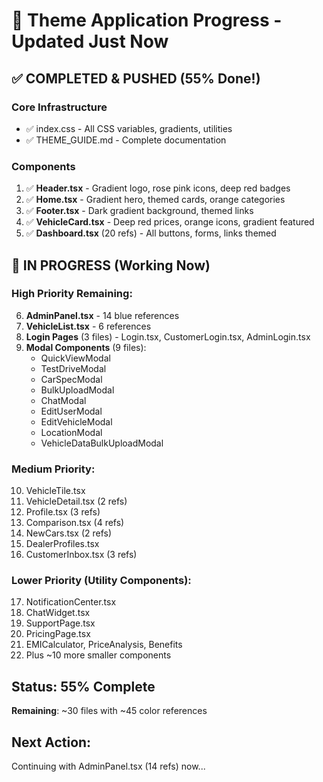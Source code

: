 # 🎨 Theme Application Progress - Updated Just Now

## ✅ COMPLETED & PUSHED (55% Done!)

### Core Infrastructure
- ✅ index.css - All CSS variables, gradients, utilities
- ✅ THEME_GUIDE.md - Complete documentation

### Components
1. ✅ **Header.tsx** - Gradient logo, rose pink icons, deep red badges
2. ✅ **Home.tsx** - Gradient hero, themed cards, orange categories
3. ✅ **Footer.tsx** - Dark gradient background, themed links
4. ✅ **VehicleCard.tsx** - Deep red prices, orange icons, gradient featured
5. ✅ **Dashboard.tsx** (20 refs) - All buttons, forms, links themed

## 🔄 IN PROGRESS (Working Now)

### High Priority Remaining:
6. **AdminPanel.tsx** - 14 blue references
7. **VehicleList.tsx** - 6 references
8. **Login Pages** (3 files) - Login.tsx, CustomerLogin.tsx, AdminLogin.tsx
9. **Modal Components** (9 files):
   - QuickViewModal
   - TestDriveModal  
   - CarSpecModal
   - BulkUploadModal
   - ChatModal
   - EditUserModal
   - EditVehicleModal
   - LocationModal
   - VehicleDataBulkUploadModal

### Medium Priority:
10. VehicleTile.tsx
11. VehicleDetail.tsx (2 refs)
12. Profile.tsx (3 refs)
13. Comparison.tsx (4 refs)
14. NewCars.tsx (2 refs)
15. DealerProfiles.tsx
16. CustomerInbox.tsx (3 refs)

### Lower Priority (Utility Components):
17. NotificationCenter.tsx
18. ChatWidget.tsx
19. SupportPage.tsx
20. PricingPage.tsx
21. EMICalculator, PriceAnalysis, Benefits
22. Plus ~10 more smaller components

## Status: 55% Complete
**Remaining**: ~30 files with ~45 color references

## Next Action:
Continuing with AdminPanel.tsx (14 refs) now...

